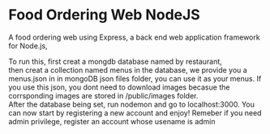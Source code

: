 # Food Ordering Web NodeJS
A food ordering web using Express, a back end web application framework for Node.js,

To run this,  first creat a mongdb database named by restaurant,  
then creat a collection named menus in the database, we provide you a menus.json in in mongoDB json files folder, 
you can use it  as your menus. If you use this json, you dont need to download images becasue the corrsponding images are stored in /public/images folder.  
After the database being set, run nodemon and go to localhost:3000. 
You can now start by registering a new account and enjoy! Remeber if you need admin privilege, register an account whose usename is admin
